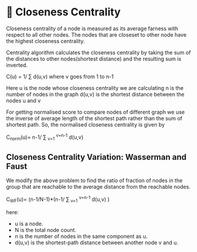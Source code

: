 # :shell: Closeness Centrality 

Closeness centrality of a node is measured as its average farness with respect to all other nodes. The nodes that are closeset to other node have the highest closeness centrality.

Centrality algorithm calculates the closeness centrality by taking the sum of the distances to other nodes(shortest distance) and the resulting sum is inverted.

C(u) = 1/ ∑ d(u,v) where v goes from 1 to n-1

Here u is the node whose closeness centrality we are calculating
n is the number of nodes in the graph
d(u,v) is the shortest distance between the nodes u and v

For getting normalised score to compare nodes of different graph we use the inverse of average length of the shortest path rather than the sum of shortest path.
So, the normalised closeness centrality is given by

C<sub>norm</sub>(u)= n-1/ ∑ <sub>v=1</sub> <sup> v=n-1</sup> d(u,v) 

## Closeness Centrality Variation: Wasserman and Faust

We modify the above problem to find the ratio of fraction of nodes in the group that are reachable to the average distance from the reachable nodes.

C<sub>WF</sub>(u)= (n-1/N-1)*(n-1/ ∑ <sub>v=1</sub> <sup> v=n-1</sup> d(u,v) )

here:
- u is a node.
- N is the total node count.
- n is the number of nodes in the same component as u.
- d(u,v) is the shortest-path distance between another node v and u.

